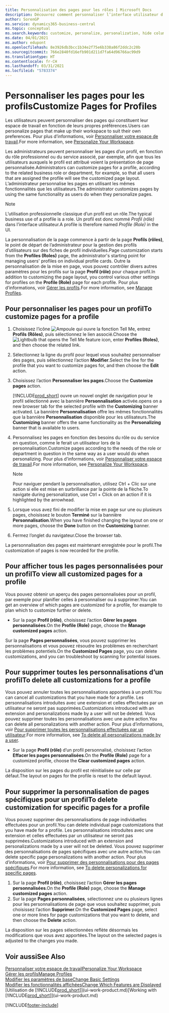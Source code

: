 ```yaml
---
title: Personnalisation des pages pour les rôles | Microsoft Docs
description: Découvrez comment personnaliser l’interface utilisateur d’un profil (rôle) de sorte que tous les utilisateurs de ce rôle voient un espace de travail personnalisé.
author: SorenGP
ms.service: dynamics365-business-central
ms.topic: conceptual
ms.search.keywords: customize, personalize, personalization, hide columns, remove fields, move fields
ms.date: 04/01/2021
ms.author: edupont
ms.openlocfilehash: 8e3926db3bcc1b34e2f75e6b338a86f2ddc2c20b
ms.sourcegitcommit: 766e2840fd16efb901d211d7fa64d96766ac99d9
ms.translationtype: HT
ms.contentlocale: fr-CH
ms.lasthandoff: 03/31/2021
ms.locfileid: "5783374"
---
```

# <a name="customize-pages-for-profiles"></a><span data-ttu-id="88167-103">Personnaliser les pages pour les profils</span><span class="sxs-lookup"><span data-stu-id="88167-103">Customize Pages for Profiles</span></span>
<span data-ttu-id="88167-104">Les utilisateurs peuvent personnaliser des pages qui constituent leur espace de travail en fonction de leurs propres préférences.</span><span class="sxs-lookup"><span data-stu-id="88167-104">Users can personalize pages that make up their workspace to suit their own preferences.</span></span> <span data-ttu-id="88167-105">Pour plus d’informations, voir [Personnaliser votre espace de travail](ui-personalization-user.md).</span><span class="sxs-lookup"><span data-stu-id="88167-105">For more information, see [Personalize Your Workspace](ui-personalization-user.md).</span></span>

<span data-ttu-id="88167-106">Les administrateurs peuvent personnaliser les pages d’un profil, en fonction du rôle professionnel ou du service associé, par exemple, afin que tous les utilisateurs auxquels le profil est attribué voient la présentation de page personnalisée.</span><span class="sxs-lookup"><span data-stu-id="88167-106">Administrators can customize pages for a profile, according to the related business role or department, for example, so that all users that are assigned the profile will see the customized page layout.</span></span> <span data-ttu-id="88167-107">L’administrateur personnalise les pages en utilisant les mêmes fonctionnalités que les utilisateurs.</span><span class="sxs-lookup"><span data-stu-id="88167-107">The administrator customizes pages by using the same functionality as users do when they personalize pages.</span></span>

> [!NOTE]
> <span data-ttu-id="88167-108">L’utilisation professionnelle classique d’un profil est un rôle.</span><span class="sxs-lookup"><span data-stu-id="88167-108">The typical business use of a profile is a role.</span></span> <span data-ttu-id="88167-109">Un profil est donc nommé *Profil (rôle)* dans l’interface utilisateur.</span><span class="sxs-lookup"><span data-stu-id="88167-109">A profile is therefore named *Profile (Role)* in the UI.</span></span>

<span data-ttu-id="88167-110">La personnalisation de la page commence à partir de la page **Profils (rôles)**, le point de départ de l’administrateur pour la gestion des profils d’utilisateurs sur des fiches de profil individuelles.</span><span class="sxs-lookup"><span data-stu-id="88167-110">Page customization starts from the **Profiles (Roles)** page, the administrator's starting point for managing users' profiles on individual profile cards.</span></span> <span data-ttu-id="88167-111">Outre la personnalisation de la mise en page, vous pouvez contrôler divers autres paramètres pour les profils sur la page **Profil (rôle)** pour chaque profil.</span><span class="sxs-lookup"><span data-stu-id="88167-111">In addition to customizing the page layout, you control various other settings for profiles on the **Profile (Role)** page for each profile.</span></span> <span data-ttu-id="88167-112">Pour plus d’informations, voir [Gérer les profils](admin-users-profiles-roles.md).</span><span class="sxs-lookup"><span data-stu-id="88167-112">For more information, see [Manage Profiles](admin-users-profiles-roles.md).</span></span>

## <a name="to-customize-pages-for-a-profile"></a><span data-ttu-id="88167-113">Pour personnaliser les pages pour un profil</span><span class="sxs-lookup"><span data-stu-id="88167-113">To customize pages for a profile</span></span>
1. <span data-ttu-id="88167-114">Choisissez l’icône ![Ampoule qui ouvre la fonction Tell Me](media/ui-search/search_small.png "Dites-moi ce que vous voulez faire"), entrez **Profils (Rôles)**, puis sélectionnez le lien associé.</span><span class="sxs-lookup"><span data-stu-id="88167-114">Choose the ![Lightbulb that opens the Tell Me feature](media/ui-search/search_small.png "Tell me what you want to do") icon, enter **Profiles (Roles)**, and then choose the related link.</span></span>
2. <span data-ttu-id="88167-115">Sélectionnez la ligne du profil pour lequel vous souhaitez personnaliser des pages, puis sélectionnez l’action **Modifier**.</span><span class="sxs-lookup"><span data-stu-id="88167-115">Select the line for the profile that you want to customize pages for, and then choose the **Edit** action.</span></span>
3. <span data-ttu-id="88167-116">Choisissez l’action **Personnaliser les pages**.</span><span class="sxs-lookup"><span data-stu-id="88167-116">Choose the **Customize pages** action.</span></span>

    [!INCLUDE[prod_short](includes/prod_short.md)] <span data-ttu-id="88167-117">ouvre un nouvel onglet de navigation pour le profil sélectionné avec la bannière **Personnalisation** activée.</span><span class="sxs-lookup"><span data-stu-id="88167-117">opens on a new browser tab for the selected profile with the **Customizing** banner activated.</span></span> <span data-ttu-id="88167-118">La bannière **Personnalisation** offre les mêmes fonctionnalités que la bannière **Personnalisation** disponible pour les utilisateurs.</span><span class="sxs-lookup"><span data-stu-id="88167-118">The **Customizing** banner offers the same functionality as the **Personalizing** banner that is available to users.</span></span>

4. <span data-ttu-id="88167-119">Personnalisez les pages en fonction des besoins du rôle ou du service en question, comme le ferait un utilisateur lors de la personnalisation.</span><span class="sxs-lookup"><span data-stu-id="88167-119">Customize pages according to the needs of the role or department in question in the same way as a user would do when personalizing.</span></span> <span data-ttu-id="88167-120">Pour plus d’informations, voir [Personnaliser votre espace de travail](ui-personalization-user.md).</span><span class="sxs-lookup"><span data-stu-id="88167-120">For more information, see [Personalize Your Workspace](ui-personalization-user.md).</span></span>

    > [!NOTE]
    > <span data-ttu-id="88167-121">Pour naviguer pendant la personnalisation, utilisez Ctrl + Clic sur une action si elle est mise en surbrillance par la pointe de la flèche.</span><span class="sxs-lookup"><span data-stu-id="88167-121">To navigate during personalization, use Ctrl + Click on an action if it is highlighted by the arrowhead.</span></span>

5. <span data-ttu-id="88167-122">Lorsque vous avez fini de modifier la mise en page sur une ou plusieurs pages, choisissez le bouton **Terminé** sur la bannière **Personnalisation**.</span><span class="sxs-lookup"><span data-stu-id="88167-122">When you have finished changing the layout on one or more pages, choose the **Done** button on the **Customizing** banner.</span></span>
6. <span data-ttu-id="88167-123">Fermez l’onglet du navigateur.</span><span class="sxs-lookup"><span data-stu-id="88167-123">Close the browser tab.</span></span>

<span data-ttu-id="88167-124">La personnalisation des pages est maintenant enregistrée pour le profil.</span><span class="sxs-lookup"><span data-stu-id="88167-124">The customization of pages is now recorded for the profile.</span></span>

## <a name="to-view-all-customized-pages-for-a-profile"></a><span data-ttu-id="88167-125">Pour afficher tous les pages personnalisées pour un profil</span><span class="sxs-lookup"><span data-stu-id="88167-125">To view all customized pages for a profile</span></span>

<span data-ttu-id="88167-126">Vous pouvez obtenir un aperçu des pages personnalisées pour un profil, par exemple pour planifier celles à personnaliser ou à supprimer.</span><span class="sxs-lookup"><span data-stu-id="88167-126">You can get an overview of which pages are customized for a profile, for example to plan which to customize further or delete.</span></span>

- <span data-ttu-id="88167-127">Sur la page **Profil (rôle)**, choisissez l’action **Gérer les pages personnalisées**.</span><span class="sxs-lookup"><span data-stu-id="88167-127">On the **Profile (Role)** page, choose the **Manage customized pages** action.</span></span>

<span data-ttu-id="88167-128">Sur la page **Pages personnalisées**, vous pouvez supprimer les personnalisations et vous pouvez résoudre les problèmes en recherchant les problèmes potentiels.</span><span class="sxs-lookup"><span data-stu-id="88167-128">On the **Customized Pages** page, you can delete customizations, and you can troubleshoot by scanning for potential issues.</span></span>  

## <a name="to-delete-all-customizations-for-a-profile"></a><span data-ttu-id="88167-129">Pour supprimer toutes les personnalisations d’un profil</span><span class="sxs-lookup"><span data-stu-id="88167-129">To delete all customizations for a profile</span></span>
<span data-ttu-id="88167-130">Vous pouvez annuler toutes les personnalisations apportées à un profil.</span><span class="sxs-lookup"><span data-stu-id="88167-130">You can cancel all customizations that you have made for a profile.</span></span> <span data-ttu-id="88167-131">Les personnalisations introduites avec une extension et celles effectuées par un utilisateur ne seront pas supprimées.</span><span class="sxs-lookup"><span data-stu-id="88167-131">Customizations introduced with an extension and personalizations made by a user will not be deleted.</span></span> <span data-ttu-id="88167-132">Vous pouvez supprimer toutes les personnalisations avec une autre action.</span><span class="sxs-lookup"><span data-stu-id="88167-132">You can delete all personalizations with another action.</span></span> <span data-ttu-id="88167-133">Pour plus d’informations, voir [Pour supprimer toutes les personnalisations effectuées par un utilisateur](admin-users-profiles-roles.md#to-delete-all-personalizations-made-by-a-user).</span><span class="sxs-lookup"><span data-stu-id="88167-133">For more information, see [To delete all personalizations made by a user](admin-users-profiles-roles.md#to-delete-all-personalizations-made-by-a-user).</span></span>

- <span data-ttu-id="88167-134">Sur la page **Profil (rôle)** d’un profil personnalisé, choisissez l’action **Effacer les pages personnalisées**.</span><span class="sxs-lookup"><span data-stu-id="88167-134">On the **Profile (Role)** page for a customized profile, choose the **Clear customized pages** action.</span></span>

<span data-ttu-id="88167-135">La disposition sur les pages du profil est réinitialisée sur celle par défaut.</span><span class="sxs-lookup"><span data-stu-id="88167-135">The layout on pages for the profile is reset to the default layout.</span></span>  

## <a name="to-delete-customization-for-specific-pages-for-a-profile"></a><span data-ttu-id="88167-136">Pour supprimer la personnalisation de pages spécifiques pour un profil</span><span class="sxs-lookup"><span data-stu-id="88167-136">To delete customization for specific pages for a profile</span></span>
<span data-ttu-id="88167-137">Vous pouvez supprimer des personnalisations de page individuelles effectuées pour un profil.</span><span class="sxs-lookup"><span data-stu-id="88167-137">You can delete individual page customizations that you have made for a profile.</span></span> <span data-ttu-id="88167-138">Les personnalisations introduites avec une extension et celles effectuées par un utilisateur ne seront pas supprimées.</span><span class="sxs-lookup"><span data-stu-id="88167-138">Customizations introduced with an extension and personalizations made by a user will not be deleted.</span></span> <span data-ttu-id="88167-139">Vous pouvez supprimer des personnalisations de pages spécifiques avec une autre action.</span><span class="sxs-lookup"><span data-stu-id="88167-139">You can delete specific page personalizations with another action.</span></span> <span data-ttu-id="88167-140">Pour plus d’informations, voir [Pour supprimer des personnalisations pour des pages spécifiques](admin-users-profiles-roles.md#to-delete-personalizations-for-specific-pages).</span><span class="sxs-lookup"><span data-stu-id="88167-140">For more information, see [To delete personalizations for specific pages](admin-users-profiles-roles.md#to-delete-personalizations-for-specific-pages).</span></span>

1. <span data-ttu-id="88167-141">Sur la page **Profil (rôle)**, choisissez l’action **Gérer les pages personnalisées**.</span><span class="sxs-lookup"><span data-stu-id="88167-141">On the **Profile (Role)** page, choose the **Manage customized pages** action.</span></span>
2. <span data-ttu-id="88167-142">Sur la page **Pages personnalisées**, sélectionnez une ou plusieurs lignes pour les personnalisations de page que vous souhaitez supprimer, puis choisissez l’action **Supprimer**.</span><span class="sxs-lookup"><span data-stu-id="88167-142">On the **Customized Pages** page, select one or more lines for page customizations that you want to delete, and then choose the **Delete** action.</span></span>

<span data-ttu-id="88167-143">La disposition sur les pages sélectionnées reflète désormais les modifications que vous avez apportées.</span><span class="sxs-lookup"><span data-stu-id="88167-143">The layout on the selected pages is adjusted to the changes you made.</span></span>

## <a name="see-also"></a><span data-ttu-id="88167-144">Voir aussi</span><span class="sxs-lookup"><span data-stu-id="88167-144">See Also</span></span>

[<span data-ttu-id="88167-145">Personnaliser votre espace de travail</span><span class="sxs-lookup"><span data-stu-id="88167-145">Personalize Your Workspace</span></span>](ui-personalization-user.md)  
[<span data-ttu-id="88167-146">Gérer les profils</span><span class="sxs-lookup"><span data-stu-id="88167-146">Manage Profiles</span></span>](admin-users-profiles-roles.md)  
[<span data-ttu-id="88167-147">Modifier les paramètres de base</span><span class="sxs-lookup"><span data-stu-id="88167-147">Change Basic Settings</span></span>](ui-change-basic-settings.md)  
[<span data-ttu-id="88167-148">Modifier les fonctionnalités affichées</span><span class="sxs-lookup"><span data-stu-id="88167-148">Change Which Features are Displayed</span></span>](ui-experiences.md)  
<span data-ttu-id="88167-149">[Utilisation de [!INCLUDE[prod_short](includes/prod_short.md)]](ui-work-product.md)</span><span class="sxs-lookup"><span data-stu-id="88167-149">[Working with [!INCLUDE[prod_short](includes/prod_short.md)]](ui-work-product.md)</span></span>  


[!INCLUDE[footer-include](includes/footer-banner.md)]